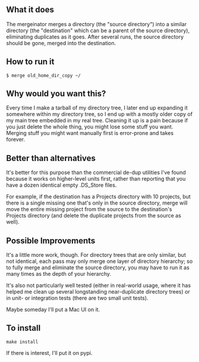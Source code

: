 ## What it does
The mergeinator merges a directory (the "source directory") into a similar directory (the
"destination" which can be a parent of the source directory), eliminating
duplicates as it goes.  After several runs, the source directory should be gone, merged into
the destination.

## How to run it
```
$ merge old_home_dir_copy ~/
```

## Why would you want this?
Every time I make a tarball of my directory tree, I later end up expanding it somewhere
within my directory tree, so I end up with a mostly older copy of my main tree embedded in
my real tree.  Cleaning it up is a pain because if you just delete the whole thing, you
might lose some stuff you want.  Merging stuff you might want manually first is error-prone
and takes forever.

## Better than alternatives
It's better for this purpose than the commercial de-dup utilities I've found because it
works on higher-level units first, rather than reporting that you have a dozen identical
empty .DS_Store files.

For example, if the destination has a Projects directory with 10 projects, but there is a
single missing one that's only in the source directory, merge will move the entire missing
project from the source to the destination's Projects directory (and delete the duplicate
projects from the source as well).

## Possible Improvements
It's a little more work, though.  For directory trees that are only similar, but not
identical, each pass may only merge one layer of directory hierarchy; so to fully merge and
eliminate the source directory, you may have to run it as many times as the depth of your
hierarchy.

It's also not particularly well tested (either in real-world usage, where it has helped me
clean up several longstanding near-duplicate directory trees) or in unit- or integration
tests (there are two small unit tests).

Maybe someday I'll put a Mac UI on it.

## To install
```
make install
```

If there is interest, I'll put it on pypi.

